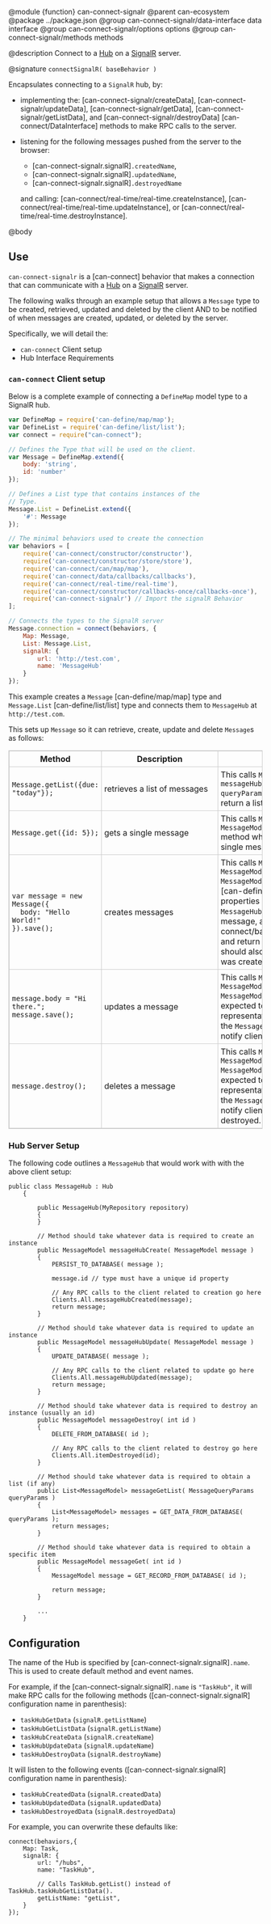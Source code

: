 @module {function} can-connect-signalr
@parent can-ecosystem
@package ../package.json
@group can-connect-signalr/data-interface data interface
@group can-connect-signalr/options options
@group can-connect-signalr/methods methods

@description Connect to a
[Hub](https://docs.microsoft.com/en-us/aspnet/signalr/overview/guide-to-the-api/hubs-api-guide-server) on a
[SignalR](https://docs.microsoft.com/en-us/aspnet/signalr/) server.

@signature `connectSignalR( baseBehavior )`

Encapsulates connecting to a `SignalR` hub, by:

- implementing the: [can-connect-signalr/createData],  [can-connect-signalr/updateData], [can-connect-signalr/getData], [can-connect-signalr/getListData], and [can-connect-signalr/destroyData] [can-connect/DataInterface] methods to make RPC calls to the server.
- listening for the following messages pushed from the server to the browser:
  - [can-connect-signalr.signalR]`.createdName`,
  - [can-connect-signalr.signalR]`.updatedName`,
  - [can-connect-signalr.signalR]`.destroyedName`

  and calling: [can-connect/real-time/real-time.createInstance], [can-connect/real-time/real-time.updateInstance], or [can-connect/real-time/real-time.destroyInstance].

@body

## Use

`can-connect-signalr` is a [can-connect] behavior that makes a connection that can communicate with a
[Hub](https://docs.microsoft.com/en-us/aspnet/signalr/overview/guide-to-the-api/hubs-api-guide-server) on a
[SignalR](https://docs.microsoft.com/en-us/aspnet/signalr/) server.

The following walks through an example setup that allows a `Message`
type to be created, retrieved, updated and deleted by the client AND
to be notified of when messages are created, updated, or deleted by the
server.

Specifically, we will detail the:

 - `can-connect` Client setup
 - Hub Interface Requirements

### `can-connect` Client setup

Below is a complete example of connecting a `DefineMap` model type to
a SignalR hub.

```js
var DefineMap = require('can-define/map/map');
var DefineList = require('can-define/list/list');
var connect = require("can-connect");

// Defines the Type that will be used on the client.
var Message = DefineMap.extend({
	body: 'string',
	id: 'number'
});

// Defines a List type that contains instances of the
// Type.
Message.List = DefineList.extend({
    '#': Message
});

// The minimal behaviors used to create the connection
var behaviors = [
	require('can-connect/constructor/constructor'),
	require('can-connect/constructor/store/store'),
	require('can-connect/can/map/map'),
	require('can-connect/data/callbacks/callbacks'),
	require('can-connect/real-time/real-time'),
	require('can-connect/constructor/callbacks-once/callbacks-once'),
	require('can-connect-signalr') // Import the signalR Behavior
];

// Connects the types to the SignalR server
Message.connection = connect(behaviors, {
	Map: Message,
	List: Message.List,
	signalR: {
		url: 'http://test.com',
		name: 'MessageHub'
	}
});
```

This example creates a `Message` [can-define/map/map] type and
`Message.List` [can-define/list/list] type and connects them
to `MessageHub` at `http://test.com`.

This sets up `Message` so it can retrieve, create, update and delete `Message`s as follows:

<style>
.table {
 width: 100%;
 border: 1px solid #ccc;
}
.table td, .table th {
 border: 1px solid #ccc;
 padding: 5px;
}
.table td:nth-child(1), .table th:nth-child(1) {
 max-width: 350px;
}
.table td:nth-child(2), .table th:nth-child(2) {
 max-width: 350px;
 min-width: 220px;
}
.table td pre {
 border: 0;
}
</style>

<table class="table">
   <thead>
      <tr>
         <th>Method</th>
         <th>
            Description
            </th>
         <th>
            Details
         </th>
      </tr>
   </thead>
   <tbody>
	<tr>
	 <td>
	    <pre><code>Message.getList({due: "today"});</code></pre>
	 </td>
	 <td>
	    retrieves a list of messages
	 </td>
	 <td>
	    This calls <code>MessageHub</code>'s <code>public List<MessageModel> messageHubGetListData(MessageQueryParams queryParams)</code> method which is expected to return a list of matched messages.
	 </td>
	</tr>
	<tr>
	   <td>
	      <pre><code>Message.get({id: 5});</code></pre>
	   </td>
	   <td>
	      gets a single message
	   </td>
	   <td>
	      This calls <code>MessageHub</code>'s <code>public MessageModel messageHubGetData( int id )</code> method which is expected to return a single message.
	   </td>
	</tr>
	<tr>
	   <td>
	      <pre><code>var message = new Message({
  body: "Hello World!"
}).save();</code></pre>
	   </td>
	   <td>
	      creates messages
	   </td>
	   <td>
	      This calls <code>MessageHub</code>'s <code>public MessageModel messageHubCreate( MessageModel message )</code> method with the [can-define.types.serialize serialized] properties of the client message.  <code>MessageHubCreate</code> is expected to persist the message, add a unique
            [can-connect/base/base.id] property and value, and return the <code>Message</code>'s new data. It should also notify clients that a message was created.
	   </td>
	</tr>
	<tr>
	   <td>
	      <pre><code>message.body = "Hi there."; 
message.save();</code></pre>
	   </td>
	   <td>
	      updates a message
	   </td>
	   <td>
	      This calls <code>MessageHub</code>'s <code>public MessageModel messageHubUpdate( MessageModel message )</code> method which is expected to update the persisted representation of the message
            and return the <code>Message</code>'s new data. It should also notify clients that a
            message was updated.
	   </td>
	</tr>	
	<tr>
	   <td>
	      <pre><code>message.destroy();</code></pre>
	   </td>
	   <td>
	      deletes a message
	   </td>
	   <td>
	      This calls <code>MessageHub</code>'s <code>public MessageModel messageHubDestroy( MessageModel message )</code> method which is expected to delete the persisted representation of the message
            and return the <code>Message</code>'s updated data. It should also notify clients that a
            message was destroyed.
	   </td>
	</tr>		
   </tbody>
</table>

### Hub Server Setup

The following code outlines a `MessageHub` that would work with with
the above client setup:

```c-sharp
public class MessageHub : Hub
    {

        public MessageHub(MyRepository repository)
        {
        }

		// Method should take whatever data is required to create an instance
        public MessageModel messageHubCreate( MessageModel message )
        {
            PERSIST_TO_DATABASE( message );

            message.id // type must have a unique id property

            // Any RPC calls to the client related to creation go here
            Clients.All.messageHubCreated(message);
            return message;
        }

		// Method should take whatever data is required to update an instance
        public MessageModel messageHubUpdate( MessageModel message )
        {
            UPDATE_DATABASE( message );

            // Any RPC calls to the client related to update go here
            Clients.All.messageHubUpdated(message);
            return message;
        }

		// Method should take whatever data is required to destroy an instance (usually an id)
        public MessageModel messageDestroy( int id )
        {
            DELETE_FROM_DATABASE( id );

            // Any RPC calls to the client related to destroy go here
            Clients.All.itemDestroyed(id);
        }

		// Method should take whatever data is required to obtain a list (if any)
        public List<MessageModel> messageGetList( MessageQueryParams queryParams )
        {
            List<MessageModel> messages = GET_DATA_FROM_DATABASE( queryParams );
            return messages;
        }

        // Method should take whatever data is required to obtain a specific item
        public MessageModel messageGet( int id )
        {
            MessageModel message = GET_RECORD_FROM_DATABASE( id );

            return message;
        }

        ...
    }
```


## Configuration

The name of the Hub is specified by [can-connect-signalr.signalR]`.name`.
This is used to create default method and event names.

For example, if the [can-connect-signalr.signalR]`.name` is `"TaskHub"`, it
will make RPC calls for the following methods ([can-connect-signalr.signalR] configuration name in parenthesis):

- `taskHubGetData` (`signalR.getListName`)
- `taskHubGetListData` (`signalR.getListName`)
- `taskHubCreateData` (`signalR.createName`)
- `taskHubUpdateData` (`signalR.updateName`)
- `taskHubDestroyData` (`signalR.destroyName`)

It will listen to the following events ([can-connect-signalr.signalR] configuration name in parenthesis):

- `taskHubCreatedData` (`signalR.createdData`)
- `taskHubUpdatedData` (`signalR.updatedData`)
- `taskHubDestroyedData` (`signalR.destroyedData`)


For example, you can overwrite these defaults like:

```
connect(behaviors,{
    Map: Task,
    signalR: {
        url: "/hubs",
        name: "TaskHub",

        // Calls TaskHub.getList() instead of TaskHub.taskHubGetListData().
        getListName: "getList",
    }
});
```
